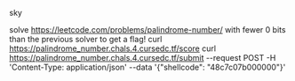 sky

solve https://leetcode.com/problems/palindrome-number/ with fewer 0 bits than the previous solver to get a flag! curl https://palindrome_number.chals.4.cursedc.tf/score curl https://palindrome_number.chals.4.cursedc.tf/submit --request POST -H 'Content-Type: application/json' --data '{"shellcode": "48c7c07b000000"}'
